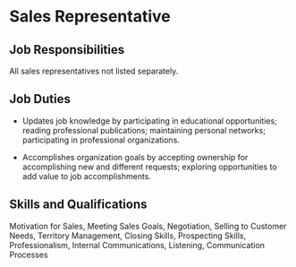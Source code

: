 # Sales Representative

## Job Responsibilities

All sales representatives not listed separately.

## Job Duties

* Updates job knowledge by participating in educational opportunities; reading professional publications; maintaining personal networks; participating in professional organizations.

* Accomplishes organization goals by accepting ownership for accomplishing new and different requests; exploring opportunities to add value to job accomplishments.

## Skills and Qualifications

Motivation for Sales, Meeting Sales Goals, Negotiation, Selling to Customer Needs, Territory Management, Closing Skills, Prospecting Skills, Professionalism, Internal Communications, Listening, Communication Processes

